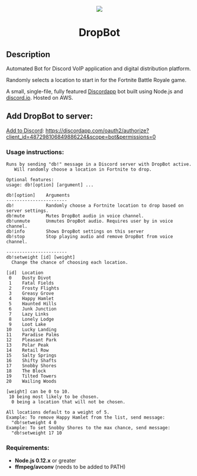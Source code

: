
<p align="center"><img src="https://cdn.discordapp.com/avatars/487298106849886224/11a7eff4af1922c251ccb371599c14a2.png"></p>
<h1 align="center">DropBot</h1>

## Description
Automated Bot for Discord VoIP application and digital distribution platform. 

Randomly selects a location to start in for the Fortnite Battle Royale game.

A small, single-file, fully featured [Discordapp](https://discordapp.com) bot built using Node.js and [discord.io](https://github.com/izy521/discord.io).
Hosted on AWS.

## Add DropBot to server:



[Add to Discord](https://discordapp.com/oauth2/authorize?client_id=487298106849886224&scope=bot&permissions=0):
https://discordapp.com/oauth2/authorize?client_id=487298106849886224&scope=bot&permissions=0

### Usage instructions:
```
Runs by sending "db!" message in a Discord server with DropBot active.
   Will randomly choose a location in Fortnite to drop.

Optional features:
usage: db![option] [argument] ...

db![option]    Arguments
-----------------------
db!            Randomly choose a Fortnite location to drop based on server settings.
db!mute        Mutes DropBot audio in voice channel.
db!unmute      Unmutes DropBot audio. Requires user by in voice channel.
db!info        Shows DropBot settings on this server
db!stop        Stop playing audio and remove DropBot from voice channel.

-----------------------
db!setweight [id] [weight]
  Change the chance of choosing each location.

[id]  Location
 0    Dusty Divot
 1    Fatal Fields
 2    Frosty Flights
 3    Greasy Grove
 4    Happy Hamlet
 5    Haunted Hills
 6    Junk Junction
 7    Lazy Links
 8    Lonely Lodge
 9    Loot Lake
10    Lucky Landing
11    Paradise Palms
12    Pleasant Park
13    Polar Peak
14    Retail Row
15    Salty Springs
16    Shifty Shafts
17    Snobby Shores
18    The Block
19    Tilted Towers
20    Wailing Woods

[weight] can be 0 to 10.
 10 being most likely to be chosen.
  0 being a location that will not be chosen.

All locations default to a weight of 5.
Example: To remove Happy Hamlet from the list, send message:
  "db!setweight 4 0
Example: To set Snobby Shores to the max chance, send message:
  "db!setweight 17 10
  ```

### Requirements:
* **Node.js 0.12.x** or greater
* **ffmpeg/avconv** (needs to be added to PATH)
